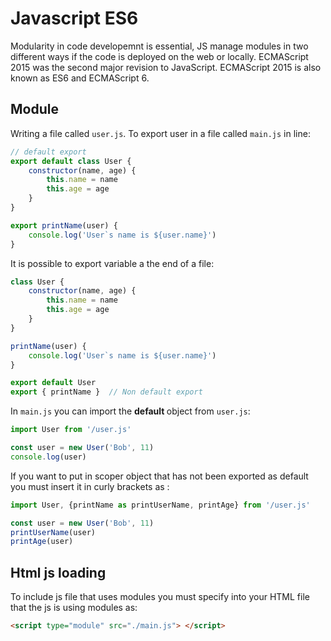 # Javascript ES6
Modularity in code developemnt is essential, JS manage modules in two different ways if the code is deployed on the web or locally.
ECMAScript 2015 was the second major revision to JavaScript.
ECMAScript 2015 is also known as ES6 and ECMAScript 6.

## Module
Writing a file called ```user.js```. To export user in a file called ```main.js``` in line:

```js
// default export 
export default class User {
    constructor(name, age) {
        this.name = name
        this.age = age
    }
}

export printName(user) {
    console.log('User`s name is ${user.name}')
}
```
It is possible to export variable a the end of a file:

```js
class User {
    constructor(name, age) {
        this.name = name
        this.age = age
    }
}

printName(user) {
    console.log('User`s name is ${user.name}')
}

export default User
export { printName }  // Non default export
```

In ```main.js``` you can import the <b> default </b> object from ```user.js```:

```js
import User from '/user.js'

const user = new User('Bob', 11)
console.log(user)

```

If you want to put in scoper object that has not been exported as default you must insert it in curly brackets as :
```js
import User, {printName as printUserName, printAge} from '/user.js'

const user = new User('Bob', 11)
printUserName(user)
printAge(user)
```

## Html js loading

To include js file that uses modules you must specify into your HTML file that the js is using modules as:

```html
<script type="module" src="./main.js"> </script>
```

